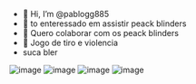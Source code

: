 - 👋 Hi, I’m @pablogg885
- 👀 to enteressado em assistir peack blinders
- 🌱 Quero colaborar com os peack blinders
- 💞️ Jogo de tiro e violencia 
- suca bler

<!---
pablogg885/pablogg885 is a ✨ special ✨ repository because its `README.md` (this file) appears on your GitHub profile.
You can click the Preview link to take a look at your changes.
--->
![image](https://user-images.githubusercontent.com/107125062/173840652-3b024b57-3866-4b8b-8db3-5e76ae0cb7e6.png)
![image](https://user-images.githubusercontent.com/107125062/173840848-04cc215f-2864-4daa-866c-ec68c4649396.png)
![image](https://user-images.githubusercontent.com/107125062/173841123-ce0b6a27-66fb-492f-bffb-8ed2a984c555.png)
![image](https://user-images.githubusercontent.com/107125062/173841133-9b818ef2-3302-44c4-9c4c-5e4dce88b774.png)
